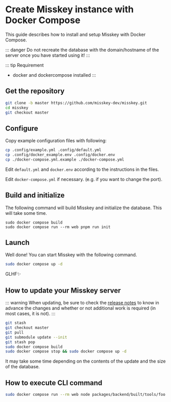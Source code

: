 Create Misskey instance with Docker Compose
================================================================

This guide describes how to install and setup Misskey with Docker Compose.

::: danger
Do not recreate the database with the domain/hostname of the server once you have started using it!
:::

::: tip Requirement
- docker and dockercompose installed
:::

Get the repository
----------------------------------------------------------------
```sh
git clone -b master https://github.com/misskey-dev/misskey.git
cd misskey
git checkout master
```

Configure
----------------------------------------------------------------
Copy example configuration files with following:

```sh
cp .config/example.yml .config/default.yml
cp .config/docker_example.env .config/docker.env
cp ./docker-compose.yml.example ./docker-compose.yml
```

Edit `default.yml` and `docker.env` according to the instructions in the files.

Edit `docker-compose.yml` if necessary. (e.g. if you want to change the port).

Build and initialize
----------------------------------------------------------------
The following command will build Misskey and initialize the database.
This will take some time.

``` shell
sudo docker compose build
sudo docker compose run --rm web pnpm run init
```

Launch
----------------------------------------------------------------
Well done! You can start Misskey with the following command.


```sh
sudo docker compose up -d
```

GLHF✨

How to update your Misskey server
----------------------------------------------------------------
::: warning
When updating, be sure to check the [release notes](https://github.com/misskey-dev/misskey/blob/master/CHANGELOG.md) to know in advance the changes and whether or not additional work is required (in most cases, it is not).
:::

```sh
git stash
git checkout master
git pull
git submodule update --init
git stash pop
sudo docker compose build
sudo docker compose stop && sudo docker compose up -d
```

It may take some time depending on the contents of the update and the size of the database.

How to execute CLI command
----------------------------------------------------------------
```sh
sudo docker compose run --rm web node packages/backend/built/tools/foo bar
```
